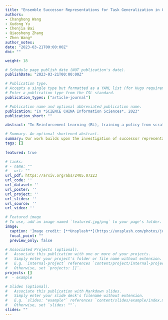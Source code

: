 ```yaml
---
title: "Ensemble Successor Representations for Task Generalization in Offline-to-Online Reinforcement Learning."
authors:
- Changhong Wang
- Xudong Yu
- Chenjia Bai
- Qiaosheng Zhang
- Zhen Wang*
author_notes:
date: "2023-03-21T00:00:00Z"
doi: ""

weight: 18

# Schedule page publish date (NOT publication's date).
publishDate: "2023-03-21T00:00:00Z"

# Publication type.
# Accepts a single type but formatted as a YAML list (for Hugo requirements).
# Enter a publication type from the CSL standard.
publication_types: ["article-journal"]

# Publication name and optional abbreviated publication name.
publication: "In *SCIENCE CHINA Information Sciences*, 2023"
publication_short: ""

abstract: "In Reinforcement Learning (RL), training a policy from scratch with online experiences can be inefficient because of the difficulties in exploration. Recently, offline RL provides a promising solution by giving an initialized offline policy, which can be refined through online interactions. However, existing approaches primarily perform offline and online learning in the same task, without considering the task generalization problem in offline-to-online adaptation. In real-world applications, it is common that we only have an offline dataset from a specific task while aiming for fast online-adaptation for several tasks. To address this problem, our work builds upon the investigation of successor representations for task generalization in online RL and extends the framework to incorporate offline-to-online learning. We demonstrate that the conventional paradigm using successor features cannot effectively utilize offline data and improve the performance for the new task by online fine-tuning. To mitigate this, we introduce a novel methodology that leverages offline data to acquire an ensemble of successor representations and subsequently constructs ensemble Q functions. This approach enables robust representation learning from datasets with different coverage and facilitates fast adaption of Q functions towards new tasks during the online fine-tuning phase. Extensive empirical evaluations provide compelling evidence showcasing the superior performance of our method in generalizing to diverse or even unseen tasks."

# Summary. An optional shortened abstract.
summary: Our work builds upon the investigation of successor representations for task generalization in online RL and extends the framework to incorporate offline-to-online learning.  
tags: []
  
featured: true

# links:
# - name: ""
#   url: ""
url_pdf: https://arxiv.org/abs/2405.07223
url_code: ''
url_dataset: ''
url_poster: ''
url_project: ''
url_slides: ''
url_source: ''
url_video: ''

# Featured image
# To use, add an image named `featured.jpg/png` to your page's folder. 
image:
  caption: 'Image credit: [**Unsplash**](https://unsplash.com/photos/jdD8gXaTZsc)'
  focal_point: ""
  preview_only: false

# Associated Projects (optional).
#   Associate this publication with one or more of your projects.
#   Simply enter your project's folder or file name without extension.
#   E.g. `internal-project` references `content/project/internal-project/index.md`.
#   Otherwise, set `projects: []`.
projects: []
#  - example

# Slides (optional).
#   Associate this publication with Markdown slides.
#   Simply enter your slide deck's filename without extension.
#   E.g. `slides: "example"` references `content/slides/example/index.md`.
#   Otherwise, set `slides: ""`.
slides: ""
---
```

